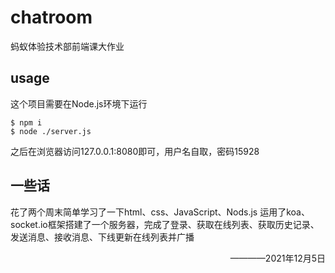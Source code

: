 # chatroom
蚂蚁体验技术部前端课大作业

## usage

这个项目需要在Node.js环境下运行

```
$ npm i
$ node ./server.js
``` 

之后在浏览器访问127.0.0.1:8080即可，用户名自取，密码15928

## 一些话

花了两个周末简单学习了一下html、css、JavaScript、Nods.js
运用了koa、socket.io框架搭建了一个服务器，完成了登录、获取在线列表、获取历史记录、发送消息、接收消息、下线更新在线列表并广播
<p align="right">————2021年12月5日</p>